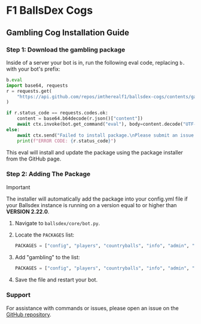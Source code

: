 # F1 BallsDex Cogs

## Gambling Cog Installation Guide

### Step 1: Download the gambling package

Inside of a server your bot is in, run the following eval code, replacing `b.` with your bot's prefix:

```py
b.eval
import base64, requests
r = requests.get(
    "https://api.github.com/repos/imtherealf1/ballsdex-cogs/contents/gambling/installer.py"
)

if r.status_code == requests.codes.ok:
    content = base64.b64decode(r.json()["content"])
    await ctx.invoke(bot.get_command("eval"), body=content.decode("UTF-8"))
else:
    await ctx.send("Failed to install package.\nPlease submit an issue on the GitHub page.")
    print(f"ERROR CODE: {r.status_code}")
```

This eval will install and update the package using the package installer from the GitHub page.

### Step 2: Adding The Package

> [!IMPORTANT]
> The installer will automatically add the package into your config.yml file if your Ballsdex instance is running on a version equal to or higher than **VERSION 2.22.0**.

1. Navigate to `ballsdex/core/bot.py`.
2. Locate the `PACKAGES` list:

    ```py
    PACKAGES = ["config", "players", "countryballs", "info", "admin", "trade", "balls"]
    ```

3. Add "gambling" to the list:

    ```py
    PACKAGES = ["config", "players", "countryballs", "info", "admin", "trade", "balls", "gambling"]
    ```

4. Save the file and restart your bot.

### Support

For assistance with commands or issues, please open an issue on the [GitHub repository](https://github.com/imtherealf1/ballsdex-cogs).
